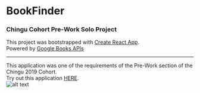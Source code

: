 # BookFinder 
### Chingu Cohort Pre-Work Solo Project
This project was bootstrapped with [Create React App](https://github.com/facebook/create-react-app).<br>
Powered by [Google Books APIs](https://developers.google.com/books/)<br>
<hr>

This application was one of the requirements of the Pre-Work section of the Chingu 2019 Cohort.<br>
Try out this application [HERE](https://willjw3.github.io/BookFinder/).<br>
![alt text][logo]

[logo]: https://dl.dropboxusercontent.com/s/ftdun9xoyw94hc9/React-logo-1-small.png?dl=0
